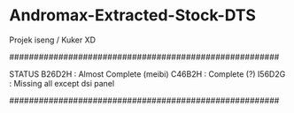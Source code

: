 # Andromax-Extracted-Stock-DTS
Projek iseng / Kuker XD

#######################################################

STATUS
B26D2H : Almost Complete (meibi)
C46B2H : Complete (?)
I56D2G : Missing all except dsi panel

#######################################################